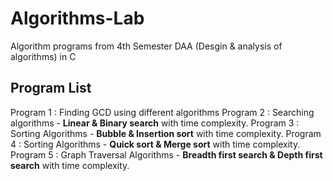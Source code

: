 # Algorithms-Lab
Algorithm programs from 4th Semester DAA (Desgin & analysis of algorithms) in C 

## Program List 
Program 1 : Finding GCD using different algorithms 
Program 2 : Searching algorithms - **Linear & Binary search**  with time complexity.
Program 3 : Sorting Algorithms - **Bubble & Insertion sort** with time complexity.
Program 4 : Sorting Algorithms - **Quick sort & Merge sort** with time complexity.
Program 5 : Graph Traversal Algorithms - **Breadth first search & Depth first search** with time complexity.
